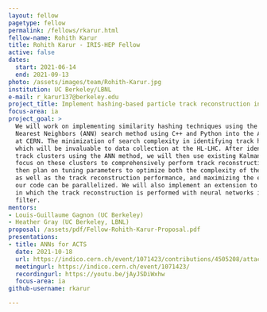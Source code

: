 ```yaml
---
layout: fellow
pagetype: fellow
permalink: /fellows/rkarur.html
fellow-name: Rohith Karur
title: Rohith Karur - IRIS-HEP Fellow
active: false
dates:
  start: 2021-06-14
  end: 2021-09-13
photo: /assets/images/team/Rohith-Karur.jpg
institution: UC Berkeley/LBNL
e-mail: r_karur137@berkeley.edu
project_title: Implement hashing-based particle track reconstruction in ACTS
focus-area: ia
project_goal: >
  We will work on implementing similarity hashing techniques using the Approximate
  Nearest Neighbors (ANN) search method using C++ and Python into the ACTS project
  at CERN. The minimization of search complexity in identifying track hits is a tool
  which will be invaluable to data collection at the HL-LHC. After identifying particle
  track clusters using the ANN method, we will then use existing Kalman Filters to
  focus on these clusters to comprehensively perform track reconstruction. We will
  then plan on tuning parameters to optimize both the complexity of the algorithm
  as well as the track reconstruction performance, and maximizing the extent to which
  our code can be parallelized. We will also implement an extension to this project
  in which the track reconstruction is performed with neural networks instead of Kalman
  filter.
mentors:
- Louis-Guillaume Gagnon (UC Berkeley)
- Heather Gray (UC Berkeley, LBNL)
proposal: /assets/pdf/Fellow-Rohith-Karur-Proposal.pdf
presentations:
- title: ANNs for ACTS
  date: 2021-10-18
  url: https://indico.cern.ch/event/1071423/contributions/4505208/attachments/2330053/3970339/ACTS%20LBL%20Presentation.pdf
  meetingurl: https://indico.cern.ch/event/1071423/
  recordingurl: https://youtu.be/jAyJSDiWxhw
  focus-area: ia
github-username: rkarur

---
```

